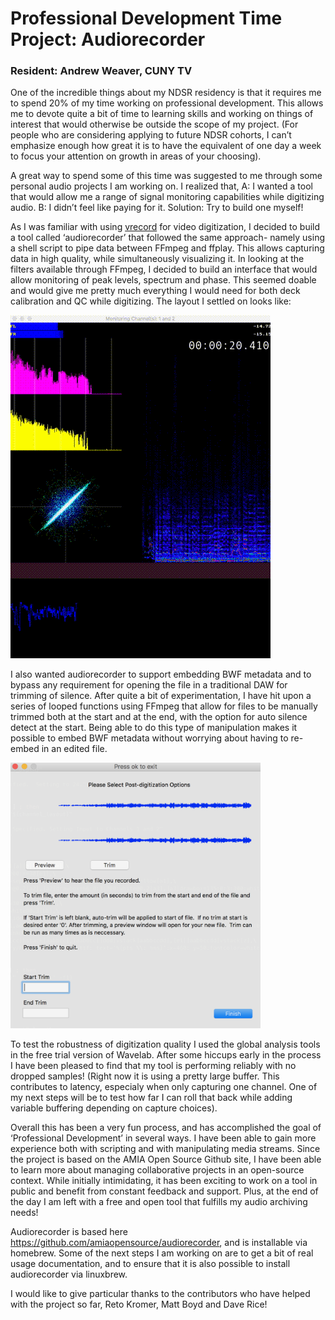 # Professional Development Time Project: Audiorecorder
### Resident: Andrew Weaver, CUNY TV

One of the incredible things about my NDSR residency is that it requires me to spend 20% of my time working on professional development.  This allows me to devote quite a bit of time to learning skills and working on things of interest that would otherwise be outside the scope of my project.  (For people who are considering applying to future NDSR cohorts, I can’t emphasize enough how great it is to have the equivalent of one day a week to focus your attention on growth in areas of your choosing).

A great way to spend some of this time was suggested to me through some personal audio projects I am working on.  I realized that, A: I wanted a tool that would allow me a range of signal monitoring capabilities while digitizing audio. B: I didn’t feel like paying for it. Solution: Try to build one myself!

As I was familiar with using [vrecord](https://github.com/amiaopensource/vrecord) for video digitization, I decided to build a tool called ‘audiorecorder’ that followed the same approach- namely using a shell script to pipe data between FFmpeg and ffplay.  This allows capturing data in high quality, while simultaneously visualizing it.  In looking at the filters available through FFmpeg, I decided to build an interface that would allow monitoring of peak levels, spectrum and phase.  This seemed doable and would give me pretty much everything I would need for both deck calibration and QC while digitizing.  The layout I settled on looks like:

![audiorecorder interface](https://github.com/privatezero/Blog-Materials/raw/master/audiorecorder.gif)

I also wanted audiorecorder to support embedding BWF metadata and to bypass any requirement for opening the file in a traditional DAW for trimming of silence.  After quite a bit of experimentation, I have hit upon a series of looped functions using FFmpeg that allow for files to be manually trimmed both at the start and at the end, with the option for auto silence detect at the start.  Being able to do this type of manipulation makes it possible to embed BWF metadata without worrying about having to re-embed in an edited file.

<img src="https://github.com/privatezero/Blog-Materials/raw/master/post_trim.png" width="400">

To test the robustness of digitization quality I used the global analysis tools in the free trial version of Wavelab.  After some hiccups early in the process I have been pleased to find that my tool is performing reliably with no dropped samples! (Right now it is using a pretty large buffer. This contributes to latency, especialy when only capturing one channel. One of my next steps will be to test how far I can roll that back while adding variable buffering depending on capture choices).

Overall this has been a very fun process, and has accomplished the goal of ‘Professional Development’ in several ways.  I have been able to gain more experience both with scripting and with manipulating media streams.  Since the project is based on the AMIA Open Source Github site, I have been able to learn more about managing collaborative projects in an open-source context.  While initially intimidating, it has been exciting to work on a tool in public and benefit from constant feedback and support.  Plus, at the end of the day I am left with a free and open tool that fulfills my audio archiving needs!

Audiorecorder is based here https://github.com/amiaopensource/audiorecorder, and is installable via homebrew.  Some of the next steps I am working on are to get a bit of real usage documentation, and to ensure that it is also possible to install audiorecorder via linuxbrew.

I would like to give particular thanks to the contributors who have helped with the project so far, Reto Kromer, Matt Boyd and Dave Rice!

